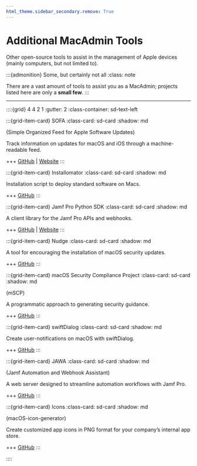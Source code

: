 ```yaml
---
html_theme.sidebar_secondary.remove: True
---
```


# Additional MacAdmin Tools

Other open-source tools to assist in the management of Apple devices (mainly computers, but not limited to). 

:::{admonition} Some, but certainly not all
:class: note

There are a vast amount of tools to assist you as a MacAdmin; projects listed here are only a **small few**.
:::

* * *

::::{grid} 4 4 2 1
:gutter: 2
:class-container: sd-text-left

:::{grid-item-card} SOFA
:class-card: sd-card
:shadow: md

(Simple Organized Feed for Apple Software Updates)

Track information on updates for macOS and iOS through a machine-readable feed.

+++
[GitHub](https://github.com/macadmins/sofa) | [Website](https://sofa.macadmins.io)
:::

:::{grid-item-card} Installomator
:class-card: sd-card
:shadow: md

Installation script to deploy standard software on Macs.

+++
[GitHub](https://github.com/Installomator/Installomator)
:::

:::{grid-item-card} Jamf Pro Python SDK
:class-card: sd-card
:shadow: md

A client library for the Jamf Pro APIs and webhooks.

+++
[GitHub](https://github.com/macadmins/jamf-pro-sdk-python) | [Website](https://macadmins.io/jamf-pro-sdk-python)
:::

:::{grid-item-card} Nudge
:class-card: sd-card
:shadow: md

A tool for encouraging the installation of macOS security updates.

+++
[GitHub](https://github.com/macadmins/nudge)
:::

:::{grid-item-card} macOS Security Compliance Project
:class-card: sd-card
:shadow: md

(mSCP)

A programmatic approach to generating security guidance.

+++
[GitHub](https://github.com/usnistgov/macos_security)
:::

:::{grid-item-card} swiftDialog
:class-card: sd-card
:shadow: md

Create user-notifications on macOS with swiftDialog.

+++
[GitHub](https://github.com/swiftDialog/swiftDialog)
:::

:::{grid-item-card} JAWA
:class-card: sd-card
:shadow: md

(Jamf Automation and Webhook Assistant)

A web server designed to streamline automation workflows with Jamf Pro.

+++
[GitHub](https://github.com/jamf/JAWA)
:::

:::{grid-item-card} Icons
:class-card: sd-card
:shadow: md

(macOS-icon-generator)

Create customized app icons in PNG format for your company’s internal app store.

+++
[GitHub](https://github.com/SAP/macOS-icon-generator)
:::

::::
